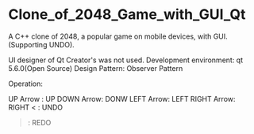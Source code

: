 # Clone_of_2048_Game_with_GUI_Qt
A C++ clone of 2048, a popular game on mobile devices, with GUI.(Supporting UNDO).

UI designer of Qt Creator's  was not used.
Development environment:  qt 5.6.0(Open Source)
Design Pattern: Observer Pattern

Operation:

UP Arrow  : UP
DOWN Arrow: DONW
LEFT Arrow: LEFT
RIGHT Arrow: RIGHT
< : UNDO
> : REDO







